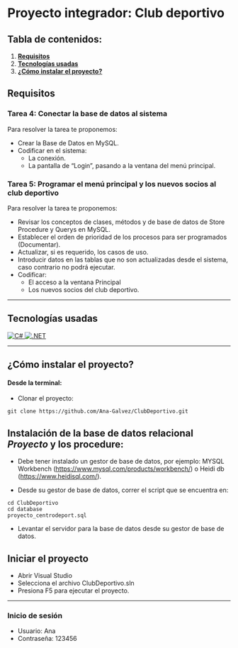 # Proyecto integrador: Club deportivo

## Tabla de contenidos:

1. **[Requisitos](#Requisitos)**
1. **[Tecnologías usadas](#tecnologías-usadas)**
1. **[¿Cómo instalar el proyecto?](#cómo-instalar-el-proyecto)**

## **Requisitos** <br/>

### Tarea 4: Conectar la base de datos al sistema

Para resolver la tarea te proponemos:
- Crear la Base de Datos en MySQL.
- Codificar en el sistema:
    - La conexión.
    - La pantalla de “Login”, pasando a la ventana del menú principal.

### Tarea 5: Programar el menú principal y los nuevos socios al club deportivo

Para resolver la tarea te proponemos:
- Revisar los conceptos de clases, métodos y de base de datos de Store Procedure y Querys en MySQL.
- Establecer el orden de prioridad de los procesos para ser programados (Documentar). 
- Actualizar, si es requerido, los casos de uso.
- Introducir datos en las tablas que no son actualizadas desde el sistema, caso contrario no podrá ejecutar.
- Codificar:
    - El acceso a la ventana Principal
    - Los nuevos socios del club deportivo.


***

## Tecnologías usadas

<p align="left">
<!–– C#––>
<a href="https://learn.microsoft.com/es-es/dotnet/csharp/" target="_blank" data-bs-toggle="tooltip" title="C#"> <img src="https://img.shields.io/badge/C%23-239120?style=for-the-badge&logo=csharp&logoColor=white" alt="C#"/> </a>
<!–– .net––>
<a href="https://learn.microsoft.com/es-es/dotnet/?WT.mc_id=dotnet-35129-website" target="_blank" data-bs-toggle="tooltip" title=".NET"> <img src="https://img.shields.io/badge/.NET-512BD4?style=for-the-badge&logo=dotnet&logoColor=white" alt=".NET"/> </a>
 </p>

 ***

## ¿Cómo instalar el proyecto?

#### Desde la terminal:

- Clonar el proyecto:
````
git clone https://github.com/Ana-Galvez/ClubDeportivo.git
````
## Instalación de la base de datos relacional *Proyecto* y los procedure:

- Debe tener instalado un gestor de base de datos, por ejemplo: MYSQL Workbench (https://www.mysql.com/products/workbench/) o Heidi db (https://www.heidisql.com/).

- Desde su gestor de base de datos, correr el script que se encuentra en:

````
cd ClubDeportivo
cd database
proyecto_centrodeport.sql
````
- Levantar el servidor para la base de datos desde su gestor de base de datos.

## Iniciar el proyecto

- Abrir Visual Studio
- Selecciona el archivo ClubDeportivo.sln
- Presiona F5 para ejecutar el proyecto.
***

### Inicio de sesión
- Usuario: Ana
- Contraseña: 123456
